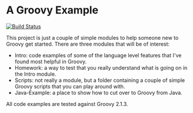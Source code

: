 # A Groovy Example

[![Build Status](https://secure.travis-ci.org/benkiefer/groovy-example.png?branch=master)](http://travis-ci.org/benkiefer/groovy-example)

This project is just a couple of simple modules to help someone new to Groovy get started. There are three modules that will be of interest:

 - Intro: code examples of some of the language level features that I've found most helpful in Groovy.
 - Homework: a way to test that you really understand what is going on in the Intro module.
 - Scripts: not really a module, but a folder containing a couple of simple Groovy scripts that you can play around with.
 - Java-Example: a place to show how to cut over to Groovy from Java.

All code examples are tested against Groovy 2.1.3.
